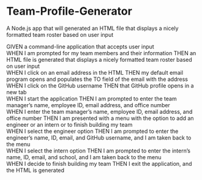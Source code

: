 # Team-Profile-Generator
A Node.js app that will  generated an HTML file that displays a nicely formatted team roster based on user input


GIVEN a command-line application that accepts user input
<br>
WHEN I am prompted for my team members and their information
THEN an HTML file is generated that displays a nicely formatted team roster based on user input
<br>
WHEN I click on an email address in the HTML
THEN my default email program opens and populates the TO field of the email with the address
<br>
WHEN I click on the GitHub username
THEN that GitHub profile opens in a new tab
<br>
WHEN I start the application
THEN I am prompted to enter the team manager’s name, employee ID, email address, and office number
<br>
WHEN I enter the team manager’s name, employee ID, email address, and office number
THEN I am presented with a menu with the option to add an engineer or an intern or to finish building my team
<br>
WHEN I select the engineer option
THEN I am prompted to enter the engineer’s name, ID, email, and GitHub username, and I am taken back to the menu
<br>
WHEN I select the intern option
THEN I am prompted to enter the intern’s name, ID, email, and school, and I am taken back to the menu
<br>
WHEN I decide to finish building my team
THEN I exit the application, and the HTML is generated